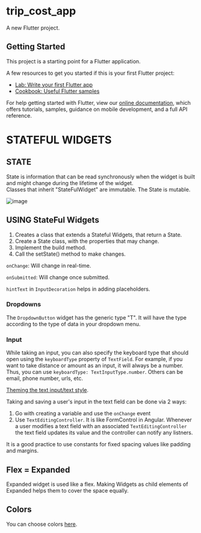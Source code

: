 # trip_cost_app

A new Flutter project.

## Getting Started

This project is a starting point for a Flutter application.

A few resources to get you started if this is your first Flutter project:

- [Lab: Write your first Flutter app](https://flutter.dev/docs/get-started/codelab)
- [Cookbook: Useful Flutter samples](https://flutter.dev/docs/cookbook)

For help getting started with Flutter, view our
[online documentation](https://flutter.dev/docs), which offers tutorials,
samples, guidance on mobile development, and a full API reference.

# STATEFUL WIDGETS

## STATE
State is information that can be read synchronously when the widget is built and might change during the lifetime of the widget.  
Classes that inherit "StateFulWidget" are immutable. The State is mutable.

![image](https://user-images.githubusercontent.com/18363595/79238749-677daf00-7e8d-11ea-9dfd-361725218664.png)

## USING StateFul Widgets  
1. Creates a class that extends a Stateful Widgets, that return a State.  
2. Create a State class, with the properties that may change.  
3. Implement the build method.  
4. Call the setState() method to make changes.

`onChange`: Will change in real-time.  

`onSubmitted`: Will change once submitted.  

`hintText` in `InputDecoration` helps in adding placeholders.  

### Dropdowns
The `DropdownButton` widget has the generic type "T". It will have the type according to the type of data in your dropdown menu.  

### Input
While taking an input, you can also specify the keyboard type that should open using the `keyboardType` property of `TextField`. For example, if you want to take distance or amount as an input, it will always be a number. Thus, you can use `keyboardType: TextInputType.number`. Others can be email, phone number, urls, etc.  

[Theming the text input/text style](https://api.flutter.dev/flutter/material/TextTheme-class.html).  

Taking and saving a user's input in the text field can be done via 2 ways:  
1. Go with creating a variable and use the `onChange` event  
2. Use `TextEditingController`. It is like FormControl in Angular. Whenever a user modifies a text field with an associated `TextEditingController` the text field updates its value and the controller can notify any listners.  

It is a good practice to use constants for fixed spacing values like padding and margins.  


## Flex = Expanded
Expanded widget is used like a flex. Making Widgets as child elements of Expanded helps them to cover the space equally.  

## Colors
You can choose colors [here](https://api.flutter.dev/flutter/material/Colors-class.html).  



